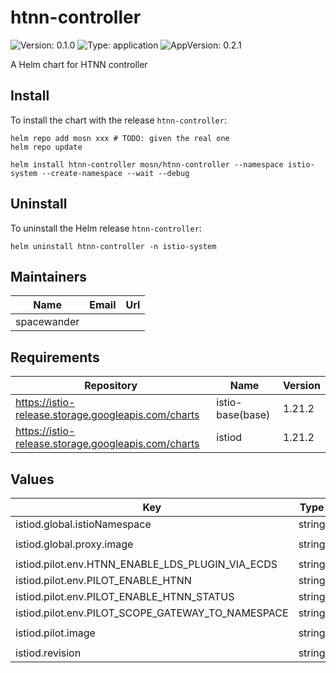 # htnn-controller

![Version: 0.1.0](https://img.shields.io/badge/Version-0.1.0-informational?style=flat-square) ![Type: application](https://img.shields.io/badge/Type-application-informational?style=flat-square) ![AppVersion: 0.2.1](https://img.shields.io/badge/AppVersion-0.2.1-informational?style=flat-square)

A Helm chart for HTNN controller

## Install

To install the chart with the release `htnn-controller`:

```shell
helm repo add mosn xxx # TODO: given the real one
helm repo update

helm install htnn-controller mosn/htnn-controller --namespace istio-system --create-namespace --wait --debug
```

## Uninstall

To uninstall the Helm release `htnn-controller`:

```shell
helm uninstall htnn-controller -n istio-system
```

## Maintainers

| Name | Email | Url |
| ---- | ------ | --- |
| spacewander |  |  |

## Requirements

| Repository | Name | Version |
|------------|------|---------|
| https://istio-release.storage.googleapis.com/charts | istio-base(base) | 1.21.2 |
| https://istio-release.storage.googleapis.com/charts | istiod | 1.21.2 |

## Values

| Key | Type | Default | Description |
|-----|------|---------|-------------|
| istiod.global.istioNamespace | string | `"istio-system"` |  |
| istiod.global.proxy.image | string | `"ghcr.io/mosn/htnn-proxy:dev"` |  |
| istiod.pilot.env.HTNN_ENABLE_LDS_PLUGIN_VIA_ECDS | string | `"false"` |  |
| istiod.pilot.env.PILOT_ENABLE_HTNN | string | `"true"` |  |
| istiod.pilot.env.PILOT_ENABLE_HTNN_STATUS | string | `"true"` |  |
| istiod.pilot.env.PILOT_SCOPE_GATEWAY_TO_NAMESPACE | string | `"true"` |  |
| istiod.pilot.image | string | `"ghcr.io/mosn/htnn-controller:dev"` |  |
| istiod.revision | string | `""` |  |

